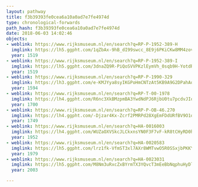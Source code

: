 ```yaml
---
layout: pathway
title: f3b39393fe0cea6a10a0ad7e7fe4974d
type: chronological-forwards
path_hash: f3b39393fe0cea6a10a0ad7e7fe4974d
date: 2018-06-03 14:02:46
objects:
- weblink: https://www.rijksmuseum.nl/en/search?q=RP-P-1952-389-H
  imglink: https://lh5.ggpht.com/1qZbAx-9hB_dI99swcc_8E9j6PKiCKw8MM4zovHk7aC3f4tVclJGff3tfq1FcKrrf9LthoFjHr0PmVQ07m7UiDeJ6ybB=s200
  year: 1519
- weblink: https://www.rijksmuseum.nl/en/search?q=RP-P-1952-389-I
  imglink: https://lh5.ggpht.com/3dnaZQ9R-PiQoSVVPKzlEymVh_0sqb9H-YotdRrYq6S4rD8jS562G16QBH-zb2beq4x_EahrxhXpPB6Eek1lH5nKJOI=s200
  year: 1519
- weblink: https://www.rijksmuseum.nl/en/search?q=RP-P-1990-329
  imglink: https://lh3.ggpht.com/e-KMJYya8syIKGPoHmCNTzAt5KB9A9G2DPahAoNUFZNIdNReF0CM9SR-ibFaUxsfr9F1I3kZFeOKow6XlXcgQQTToI8=s200
  year: 1594
- weblink: https://www.rijksmuseum.nl/en/search?q=RP-T-00-1978
  imglink: https://lh4.ggpht.com/R6nc3XkBMzpmBA3YwdNdPJ6RjbU0tu7pcdvJIof6jUIUQmKgtYmZR-ZJaYeBWrC94IjcfzX-THVa_YsNm1bZdgqVjTo=s200
  year: 1700
- weblink: https://www.rijksmuseum.nl/en/search?q=RP-P-OB-46.270
  imglink: https://lh4.ggpht.com/-Djzar4Kx-Zcrf2PMRPd28XgEmFDdURfBV9O1oMQu59MwQGQeWB90-PqzVoZyhNqQtQ1TgmqJXh8OPTSPufKG9euSbQ=s200
  year: 1749
- weblink: https://www.rijksmuseum.nl/en/search?q=HA-0016003
  imglink: https://lh4.ggpht.com/WUZaOXVSkcJLCkxnsYN0F3F7vF-kR8tCHyRD0huBfLcFaeSwdi8bsc6j2IeF0e-Q3LGUQDHHCinfGSPITmiUgs7eQsY=s200
  year: 1952
- weblink: https://www.rijksmuseum.nl/en/search?q=HA-0020583
  imglink: https://lh5.ggpht.com/lrz1fk-VfmST3xl7AXr8WMTvwO5R0SSxjbPKKYK99hYlys2grwRV9ZrKM-MVUjZHAYwgpLvWBT0e8rHW6vrXOBy5Jw=s200
  year: 1979
- weblink: https://www.rijksmuseum.nl/en/search?q=HA-0023031
  imglink: https://lh5.ggpht.com/M8Nm3uRxcZxBYrmTX3YQvcT3mEeBbNqphuHyDlvufSEs6NrLe1kCAKkRnGnwaNjWJeXoNl0GTGlqjwUzVD4PFuZtNXI=s200
  year: 2003

---
```

